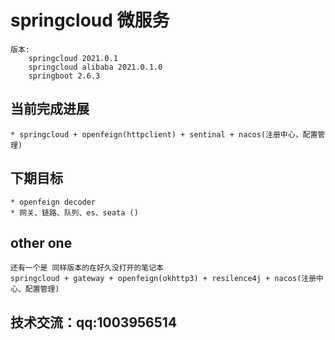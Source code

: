 # springcloud 微服务
````
版本: 
    springcloud 2021.0.1 
    springcloud alibaba 2021.0.1.0
    springboot 2.6.3
````
## 当前完成进展
    * springcloud + openfeign(httpclient) + sentinal + nacos(注册中心，配置管理)
## 下期目标
    * openfeign decoder 
    * 网关、链路、队列、es、seata ()
    
## other one
    还有一个是 同样版本的在好久没打开的笔记本
    springcloud + gateway + openfeign(okhttp3) + resilence4j + nacos(注册中心、配置管理)
    
 
 ## 技术交流：qq:1003956514  